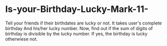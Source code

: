 # Is-your-Birthday-Lucky-Mark-11-

Tell your friends if their birthdates are lucky or not.
It takes user's complete birthday
And his/her lucky number.
Now, find out if the sum of digits of birthday is divisible by the lucky number.
If yes, the birthday is lucky otherwiese not.
